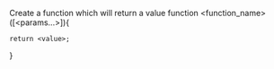 Create a function which will return a value
function <function_name>([<params...>]){

    return <value>;
}